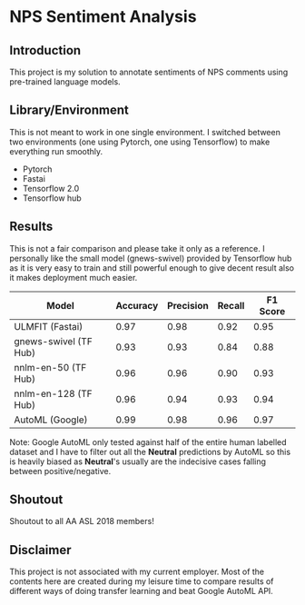# NPS Sentiment Analysis

## Introduction
This project is my solution to annotate sentiments of NPS comments using pre-trained language models.

## Library/Environment
This is not meant to work in one single environment. I switched between two environments (one using Pytorch, one using Tensorflow) to make everything run smoothly.
- Pytorch
- Fastai
- Tensorflow 2.0
- Tensorflow hub

## Results
This is not a fair comparison and please take it only as a reference. I personally like the small model (gnews-swivel) provided by Tensorflow hub as it is very easy to train and still powerful enough to give decent result also it makes deployment much easier.

| Model | Accuracy | Precision | Recall | F1 Score |
| ----- | ----- | ----- | ----- | -----|
| ULMFIT (Fastai) | 0.97 | 0.98 | 0.92 | 0.95 |
| gnews-swivel (TF Hub) | 0.93 | 0.93 | 0.84 | 0.88 |
| nnlm-en-50 (TF Hub) | 0.96 | 0.96 | 0.90 | 0.93 |
| nnlm-en-128 (TF Hub) | 0.96 | 0.94 | 0.93 | 0.94 |
| AutoML (Google) | 0.99 | 0.98 | 0.96 | 0.97|

Note: Google AutoML only tested against half of the entire human labelled dataset and I have to filter out all the **Neutral** predictions by AutoML so this is heavily biased as **Neutral**'s usually are the indecisive cases falling between positive/negative.


## Shoutout
Shoutout to all AA ASL 2018 members!

## Disclaimer
This project is not associated with my current employer. Most of the contents here are created during my leisure time to compare results of different ways of doing transfer learning and beat Google AutoML API.
